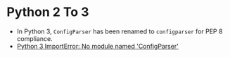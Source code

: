 # Python 2 To 3

* In Python 3, `ConfigParser` has been renamed to `configparser` for PEP 8 compliance.
* [Python 3 ImportError: No module named 'ConfigParser'](https://stackoverflow.com/questions/14087598/python-3-importerror-no-module-named-configparser)
